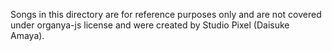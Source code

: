 Songs in this directory are for reference purposes only and are not covered under organya-js license and were created by Studio Pixel (Daisuke Amaya).